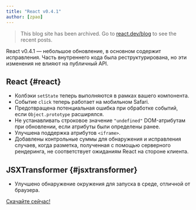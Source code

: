 ```yaml
---
title: "React v0.4.1"
author: [zpao]
---
```


<div class="scary">

> This blog site has been archived. Go to [react.dev/blog](https://react.dev/blog) to see the recent posts.

</div>

React v0.4.1 — небольшое обновление, в основном содержит исправления. Часть внутреннего кода была реструктурирована, но эти изменения не влияют на публичный API.


## React {#react}

* Колбэки `setState` теперь выполняются в рамках вашего компонента.
* Событие `click` теперь работает на мобильном Safari.
* Предотвращена потенциальная ошибка при обработке событий, если `Object.prototype` расширялся.
* Не устанавливать строковое значение `"undefined"` DOM-атрибутам при обновлении, если атрибуты были определены ранее.
* Улучшена поддержка атрибутов `<iframe>`.
* Добавлены контрольные суммы для обнаружения и исправления случаев, когда разметка, полученная с помощью серверного рендеринга, не соответствует ожиданиям React на стороне клиента.


## JSXTransformer {#jsxtransformer}

* Улучшено обнаружение окружения для запуска в среде, отличной от браузера.

[Скачайте сейчас!](/downloads.html)
